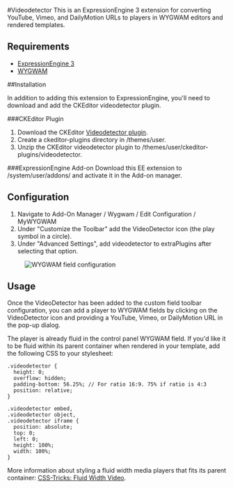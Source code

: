 #Videodetector
This is an ExpressionEngine 3 extension for converting YouTube, Vimeo, and DailyMotion URLs to players in WYGWAM editors and rendered templates.

## Requirements
 - [ExpressionEngine 3](https://ellislab.com/expressionengine)
 - [WYGWAM](https://devot-ee.com/add-ons/wygwam)

##Installation

In addition to adding this extension to ExpressionEngine, you'll need to download and add the CKEditor videodetector plugin.

###CKEditor Plugin
1. Download the CKEditor [Videodetector plugin](http://ckeditor.com/addon/videodetector).
2. Create a ckeditor-plugins directory in /themes/user.
3. Unzip the CKEditor videodetector plugin to /themes/user/ckeditor-plugins/videodetector. 

###ExpressionEngine Add-on
Download this EE extension to /system/user/addons/ and activate it in the Add-on manager.

## Configuration
1. Navigate to Add-On Manager / Wygwam / Edit Configuration / MyWYGWAM 
2. Under "Customize the Toolbar" add the VideoDetector icon (the play symbol in a circle).
3. Under "Advanced Settings", add videodetector to extraPlugins after selecting that option.

<figure>
	<img src="http://panchesco.com/media/mywygwam-videodetector-config.png" alt="WYGWAM field configuration">
</figure>

## Usage
Once the VideoDetector has been added to the custom field toolbar configuration, you can add a player to WYGWAM fields by clicking on the VideoDetector icon and providing a YouTube, Vimeo, or DailyMotion URL in the pop-up dialog.

The player is already fluid in the control panel WYGWAM field. If you'd like it to be fluid within its parent container when rendered in your template, add the following CSS to your stylesheet: 
```
.videodetector {
  height: 0;
  overflow: hidden;
  padding-bottom: 56.25%; // For ratio 16:9. 75% if ratio is 4:3
  position: relative;
}

.videodetector embed,
.videodetector object,
.videodetector iframe {
  position: absolute;
  top: 0;
  left: 0;
  height: 100%;
  width: 100%;
}
```

More information about styling a fluid width media players that fits its parent container: [CSS-Tricks: Fluid Width Video](https://css-tricks.com/NetMag/FluidWidthVideo/Article-FluidWidthVideo.php).







